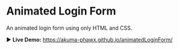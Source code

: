 # Animated Login Form

An animated login form using only HTML and CSS.

:arrow_forward: **Live Demo:** https://akuma-phawx.github.io/animatedLoginForm/

